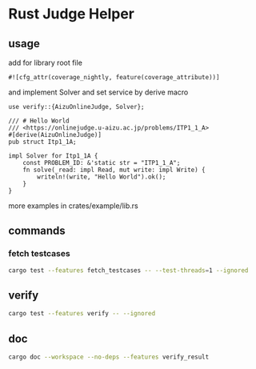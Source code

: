 # Rust Judge Helper

## usage

add for library root file

```
#![cfg_attr(coverage_nightly, feature(coverage_attribute))]
```

and implement Solver and set service by derive macro

```
use verify::{AizuOnlineJudge, Solver};

/// # Hello World
/// <https://onlinejudge.u-aizu.ac.jp/problems/ITP1_1_A>
#[derive(AizuOnlineJudge)]
pub struct Itp1_1A;

impl Solver for Itp1_1A {
    const PROBLEM_ID: &'static str = "ITP1_1_A";
    fn solve(_read: impl Read, mut write: impl Write) {
        writeln!(write, "Hello World").ok();
    }
}
```

more examples in crates/example/lib.rs

## commands

### fetch testcases

```sh
cargo test --features fetch_testcases -- --test-threads=1 --ignored
```

## verify

```sh
cargo test --features verify -- --ignored
```

## doc

```sh
cargo doc --workspace --no-deps --features verify_result
```
